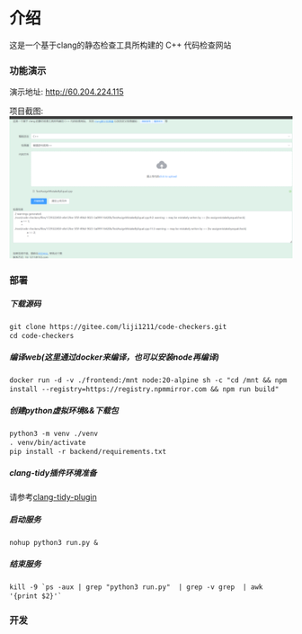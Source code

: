 # 介绍
这是一个基于clang的静态检查工具所构建的 C++ 代码检查网站

### 功能演示
演示地址: http://60.204.224.115

项目截图:
![alt text](docs/2024-10-19.png)

### 部署

##### 下载源码
```
git clone https://gitee.com/liji1211/code-checkers.git
cd code-checkers
```
##### 编译web(这里通过docker来编译，也可以安装node再编译)
```
docker run -d -v ./frontend:/mnt node:20-alpine sh -c "cd /mnt && npm install --registry=https://registry.npmmirror.com && npm run build"
```
##### 创建python虚拟环境&&下载包
```
python3 -m venv ./venv
. venv/bin/activate
pip install -r backend/requirements.txt 
```
##### clang-tidy插件环境准备
请参考[clang-tidy-plugin](./clang-tidy-plugin/README.md)

##### 启动服务
```
nohup python3 run.py &
```
##### 结束服务
```
kill -9 `ps -aux | grep "python3 run.py"  | grep -v grep  | awk '{print $2}'`
```

### 开发
